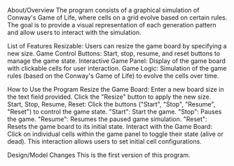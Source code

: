About/Overview
The program consists of a graphical simulation of Conway's Game of Life, where cells on a grid evolve based on certain rules. The goal is to provide a visual representation of each generation pattern and allow users to interact with the simulation.

List of Features
Resizable: Users can resize the game board by specifying a new size.
Game Control Buttons: Start, stop, resume, and reset buttons to manage the game state.
Interactive Game Panel: Display of the game board with clickable cells for user interaction.
Game Logic: Simulation of the game rules (based on the Conway's Game of Life) to evolve the cells over time.

How to Use the Program
Resize the Game Board:
Enter a new board size in the text field provided.
Click the "Resize" button to apply the new size.
Start, Stop, Resume, Reset:
Click the buttons ("Start", "Stop", "Resume", "Reset") to control the game state.
"Start": Start the game.
"Stop": Pauses the game.
"Resume": Resumes the paused game simulation.
"Reset": Resets the game board to its initial state.
Interact with the Game Board:
Click on individual cells within the game panel to toggle their state (alive or dead).
This interaction allows users to set initial cell configurations.

Design/Model Changes
	This is the first version of this program.
